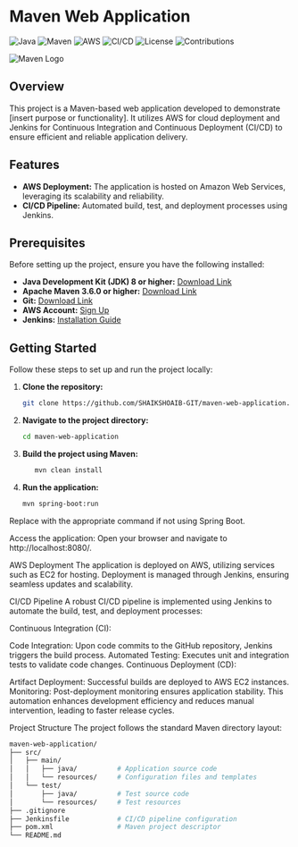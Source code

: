# Maven Web Application

![Java](https://img.shields.io/badge/Language-Java-blue.svg)
![Maven](https://img.shields.io/badge/Build-Maven-brightgreen.svg)
![AWS](https://img.shields.io/badge/Cloud-AWS-orange.svg)
![CI/CD](https://img.shields.io/badge/CI%2FCD-Jenkins-yellowgreen.svg)
![License](https://img.shields.io/badge/License-MIT-green.svg)
![Contributions](https://img.shields.io/badge/Contributions-Welcome-orange.svg)

![Maven Logo](https://maven.apache.org/images/maven-logo-black-on-white.png)

## Overview

This project is a Maven-based web application developed to demonstrate [insert purpose or functionality]. It utilizes AWS for cloud deployment and Jenkins for Continuous Integration and Continuous Deployment (CI/CD) to ensure efficient and reliable application delivery.

## Features

- **AWS Deployment:** The application is hosted on Amazon Web Services, leveraging its scalability and reliability.
- **CI/CD Pipeline:** Automated build, test, and deployment processes using Jenkins.

## Prerequisites

Before setting up the project, ensure you have the following installed:

- **Java Development Kit (JDK) 8 or higher:** [Download Link](https://www.oracle.com/java/technologies/javase-downloads.html)
- **Apache Maven 3.6.0 or higher:** [Download Link](https://maven.apache.org/download.cgi)
- **Git:** [Download Link](https://git-scm.com/downloads)
- **AWS Account:** [Sign Up](https://aws.amazon.com/free/)
- **Jenkins:** [Installation Guide](https://www.jenkins.io/doc/book/installing/)

## Getting Started

Follow these steps to set up and run the project locally:

1. **Clone the repository:**
   ```bash
   git clone https://github.com/SHAIKSHOAIB-GIT/maven-web-application.git

2. **Navigate to the project directory:**
   ```bash
   cd maven-web-application

3. **Build the project using Maven:**
   ```bash
      mvn clean install

4. **Run the application:**
   ```bash
   mvn spring-boot:run
Replace with the appropriate command if not using Spring Boot.

Access the application: Open your browser and navigate to http://localhost:8080/.

AWS Deployment
The application is deployed on AWS, utilizing services such as EC2 for hosting. Deployment is managed through Jenkins, ensuring seamless updates and scalability.

CI/CD Pipeline
A robust CI/CD pipeline is implemented using Jenkins to automate the build, test, and deployment processes:

Continuous Integration (CI):

Code Integration: Upon code commits to the GitHub repository, Jenkins triggers the build process.
Automated Testing: Executes unit and integration tests to validate code changes.
Continuous Deployment (CD):

Artifact Deployment: Successful builds are deployed to AWS EC2 instances.
Monitoring: Post-deployment monitoring ensures application stability.
This automation enhances development efficiency and reduces manual intervention, leading to faster release cycles.

Project Structure
The project follows the standard Maven directory layout:

```bash
maven-web-application/
├── src/
│   ├── main/
│   │   ├── java/          # Application source code
│   │   └── resources/     # Configuration files and templates
│   └── test/
│       ├── java/          # Test source code
│       └── resources/     # Test resources
├── .gitignore
├── Jenkinsfile            # CI/CD pipeline configuration
├── pom.xml                # Maven project descriptor
└── README.md
